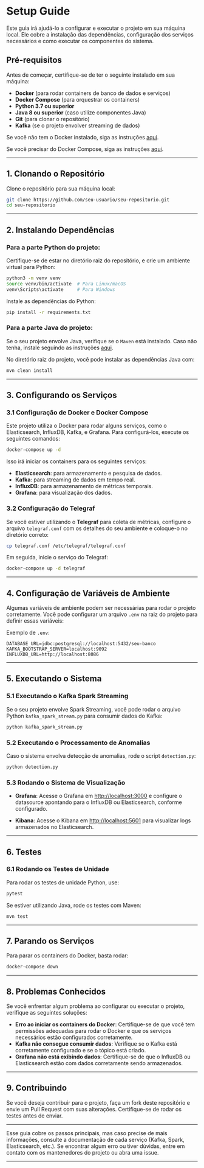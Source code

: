 # Setup Guide

Este guia irá ajudá-lo a configurar e executar o projeto em sua máquina local. Ele cobre a instalação das dependências, configuração dos serviços necessários e como executar os componentes do sistema.

## Pré-requisitos

Antes de começar, certifique-se de ter o seguinte instalado em sua máquina:

- **Docker** (para rodar containers de banco de dados e serviços)
- **Docker Compose** (para orquestrar os containers)
- **Python 3.7 ou superior**
- **Java 8 ou superior** (caso utilize componentes Java)
- **Git** (para clonar o repositório)
- **Kafka** (se o projeto envolver streaming de dados)

Se você não tem o Docker instalado, siga as instruções [aqui](https://docs.docker.com/get-docker/).

Se você precisar do Docker Compose, siga as instruções [aqui](https://docs.docker.com/compose/install/).

---

## 1. Clonando o Repositório

Clone o repositório para sua máquina local:

```bash
git clone https://github.com/seu-usuario/seu-repositorio.git
cd seu-repositorio
```

---

## 2. Instalando Dependências

### Para a parte Python do projeto:
Certifique-se de estar no diretório raiz do repositório, e crie um ambiente virtual para Python:

```bash
python3 -m venv venv
source venv/bin/activate  # Para Linux/macOS
venv\Scripts\activate     # Para Windows
```

Instale as dependências do Python:

```bash
pip install -r requirements.txt
```

### Para a parte Java do projeto:
Se o seu projeto envolve Java, verifique se o `Maven` está instalado. Caso não tenha, instale seguindo as instruções [aqui](https://maven.apache.org/install.html).

No diretório raiz do projeto, você pode instalar as dependências Java com:

```bash
mvn clean install
```

---

## 3. Configurando os Serviços

### 3.1 Configuração de Docker e Docker Compose

Este projeto utiliza o Docker para rodar alguns serviços, como o Elasticsearch, InfluxDB, Kafka, e Grafana. Para configurá-los, execute os seguintes comandos:

```bash
docker-compose up -d
```

Isso irá iniciar os containers para os seguintes serviços:

- **Elasticsearch**: para armazenamento e pesquisa de dados.
- **Kafka**: para streaming de dados em tempo real.
- **InfluxDB**: para armazenamento de métricas temporais.
- **Grafana**: para visualização dos dados.

### 3.2 Configuração do Telegraf

Se você estiver utilizando o **Telegraf** para coleta de métricas, configure o arquivo `telegraf.conf` com os detalhes do seu ambiente e coloque-o no diretório correto:

```bash
cp telegraf.conf /etc/telegraf/telegraf.conf
```

Em seguida, inicie o serviço do Telegraf:

```bash
docker-compose up -d telegraf
```

---

## 4. Configuração de Variáveis de Ambiente

Algumas variáveis de ambiente podem ser necessárias para rodar o projeto corretamente. Você pode configurar um arquivo `.env` na raiz do projeto para definir essas variáveis:

Exemplo de `.env`:

```env
DATABASE_URL=jdbc:postgresql://localhost:5432/seu-banco
KAFKA_BOOTSTRAP_SERVER=localhost:9092
INFLUXDB_URL=http://localhost:8086
```

---

## 5. Executando o Sistema

### 5.1 Executando o Kafka Spark Streaming

Se o seu projeto envolve Spark Streaming, você pode rodar o arquivo Python `kafka_spark_stream.py` para consumir dados do Kafka:

```bash
python kafka_spark_stream.py
```

### 5.2 Executando o Processamento de Anomalias

Caso o sistema envolva detecção de anomalias, rode o script `detection.py`:

```bash
python detection.py
```

### 5.3 Rodando o Sistema de Visualização

- **Grafana**: Acesse o Grafana em [http://localhost:3000](http://localhost:3000) e configure o datasource apontando para o InfluxDB ou Elasticsearch, conforme configurado.
  
- **Kibana**: Acesse o Kibana em [http://localhost:5601](http://localhost:5601) para visualizar logs armazenados no Elasticsearch.

---

## 6. Testes

### 6.1 Rodando os Testes de Unidade

Para rodar os testes de unidade Python, use:

```bash
pytest
```

Se estiver utilizando Java, rode os testes com Maven:

```bash
mvn test
```

---

## 7. Parando os Serviços

Para parar os containers do Docker, basta rodar:

```bash
docker-compose down
```

---

## 8. Problemas Conhecidos

Se você enfrentar algum problema ao configurar ou executar o projeto, verifique as seguintes soluções:

- **Erro ao iniciar os containers do Docker**: Certifique-se de que você tem permissões adequadas para rodar o Docker e que os serviços necessários estão configurados corretamente.
- **Kafka não consegue consumir dados**: Verifique se o Kafka está corretamente configurado e se o tópico está criado.
- **Grafana não está exibindo dados**: Certifique-se de que o InfluxDB ou Elasticsearch estão com dados corretamente sendo armazenados.

---

## 9. Contribuindo

Se você deseja contribuir para o projeto, faça um fork deste repositório e envie um Pull Request com suas alterações. Certifique-se de rodar os testes antes de enviar.

---

Esse guia cobre os passos principais, mas caso precise de mais informações, consulte a documentação de cada serviço (Kafka, Spark, Elasticsearch, etc.). Se encontrar algum erro ou tiver dúvidas, entre em contato com os mantenedores do projeto ou abra uma issue.

---